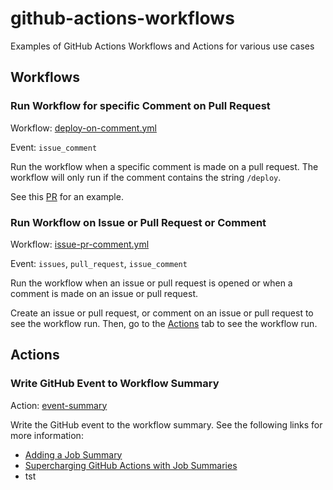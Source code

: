 # github-actions-workflows
Examples of GitHub Actions Workflows and Actions for various use cases

## Workflows

### Run Workflow for specific Comment on Pull Request
Workflow: [deploy-on-comment.yml](.github/workflows/deploy-on-comment.yml)

Event: `issue_comment`

Run the workflow when a specific comment is made on a pull request. The workflow will only run if the comment contains the string `/deploy`.

See this [PR](https://github.com/zirkelc/github-actions-workflows/pull/2) for an example.

### Run Workflow on Issue or Pull Request or Comment
Workflow: [issue-pr-comment.yml](.github/workflows/issue-pr-comment.yml)

Event: `issues`, `pull_request`, `issue_comment`

Run the workflow when an issue or pull request is opened or when a comment is made on an issue or pull request.

Create an issue or pull request, or comment on an issue or pull request to see the workflow run.
Then, go to the [Actions](https://github.com/zirkelc/github-actions-workflows/actions/workflows/issue-pr-comment.yml) tab to see the workflow run.

## Actions

### Write GitHub Event to Workflow Summary
Action: [event-summary](.github/actions/event-summary.yml)

Write the GitHub event to the workflow summary. See the following links for more information:
- [Adding a Job Summary](https://docs.github.com/en/actions/using-workflows/workflow-commands-for-github-actions#adding-a-job-summary)
- [Supercharging GitHub Actions with Job Summaries](https://github.blog/2022-05-09-supercharging-github-actions-with-job-summaries/)
- tst